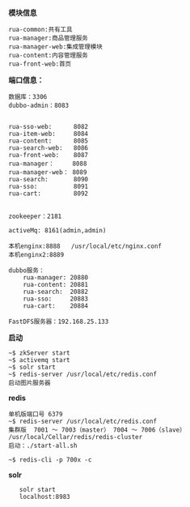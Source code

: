 **模块信息**

    rua-common:共有工具
    rua-manager:商品管理服务
    rua-manager-web:集成管理模块
    rua-content:内容管理服务
    rua-front-web:首页

**端口信息：**

    数据库：3306
    dubbo-admin：8083
    
    
    rua-sso-web:      8082
    rua-item-web:     8084
    rua-content:      8085
    rua-search-web:   8086
    rua-front-web:    8087
    rua-manager：     8088
    rua-manager-web： 8089
    rua-search:       8090
    rua-sso:          8091
    rua-cart:         8092
    
    
    zookeeper：2181
    
    activeMq: 8161(admin,admin)
    
    本机enginx:8888   /usr/local/etc/nginx.conf
    本机enginx2:8889
    
    dubbo服务：
        rua-manager: 20880
        rua-content: 20881
        rua-search:  20882
        rua-sso:     20883
        rua-cart:    20884
        
    FastDFS服务器：192.168.25.133



**启动**

    ~$ zkServer start
    ~$ activemq start
    ~$ solr start
    ~$ redis-server /usr/local/etc/redis.conf
    启动图片服务器
    
    
    
**redis**

    单机版端口号 6379
    ~$ redis-server /usr/local/etc/redis.conf
    集群版  7001 ～ 7003（master） 7004 ～ 7006（slave）
    /usr/local/Cellar/redis/redis-cluster
    启动：./start-all.sh
    
    ~$ redis-cli -p 700x -c


**solr**
        
       solr start
       localhost:8983
    
    